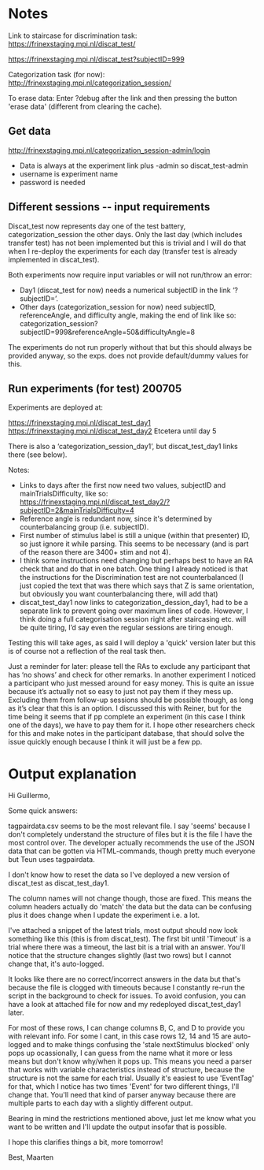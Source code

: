 Notes
=====

Link to staircase for discrimination task:
https://frinexstaging.mpi.nl/discat_test/

https://frinexstaging.mpi.nl/discat_test?subjectID=999


Categorization task (for now):
http://frinexstaging.mpi.nl/categorization_session/


To erase data:
Enter ?debug after the link and then pressing the button 'erase data' (different from clearing the cache).


Get data
--------

http://frinexstaging.mpi.nl/categorization_session-admin/login
- Data is always at the experiment link plus -admin so discat_test-admin
- username is experiment name
- password is needed


Different sessions -- input requirements
--------------------------------------

Discat_test now represents day one of the test battery, categorization_session the other days. Only the last day (which includes transfer test) has not been implemented but this is trivial and I will do that when I re-deploy the experiments for each day (transfer test is already implemented in discat_test).

Both experiments now require input variables or will not run/throw an error: 
- Day1 (discat_test for now) needs a numerical subjectID in the link ‘?subjectID=’.
- Other days (categorization_session for now) need subjectID, referenceAngle, and difficulty angle, making the end of link like so: categorization_session?subjectID=999&referenceAngle=50&difficultyAngle=8

The experiments do not run properly without that but this should always be provided anyway, so the exps. does not provide default/dummy values for this.


Run experiments (for test) 200705
---------------------------------

Experiments are deployed at:

https://frinexstaging.mpi.nl/discat_test_day1
https://frinexstaging.mpi.nl/discat_test_day2
Etcetera until day 5

There is also a ‘categorization_session_day1’, but discat_test_day1 links there (see below).

Notes:

- Links to days after the first now need two values, subjectID and mainTrialsDifficulty, like so: https://frinexstaging.mpi.nl/discat_test_day2/?subjectID=2&mainTrialsDifficulty=4
- Reference angle is redundant now, since it's determined by counterbalancing group (i.e. subjectID).
- First number of stimulus label is still a unique (within that presenter) ID, so just ignore it while parsing. This seems to be necessary (and is part of the reason there are 3400+ stim and not 4).
- I think some instructions need changing but perhaps best to have an RA check that and do that in one batch. One thing I already noticed is that the instructions for the Discrimination test are not counterbalanced (I just copied the text that was there which says that Z is same orientation, but obviously you want counterbalancing there, will add that)
- discat_test_day1 now links to categorization_dession_day1, had to be a separate link to prevent going over maximum lines of code. However, I think doing a full categorisation session right after staircasing etc. will be quite tiring, I’d say even the regular sessions are tiring enough.

Testing this will take ages, as said I will deploy a 'quick' version later but this is of course not a reflection of the real task then.

Just a reminder for later: please tell the RAs to exclude any participant that has ‘no shows’ and check for other remarks. In another experiment I noticed a participant who just messed around for easy money. This is quite an issue because it’s actually not so easy to just not pay them if they mess up. Excluding them from follow-up sessions should be possible though, as long as it’s clear that this is an option. I discussed this with Reiner, but for the time being it seems that if pp complete an experiment (in this case I think one of the days), we have to pay them for it. I hope other researchers check for this and make notes in the participant database, that should solve the issue quickly enough because I think it will just be a few pp.



Output explanation
==================

Hi Guillermo,

Some quick answers:

tagpairdata.csv seems to be the most relevant file. I say 'seems' because I don't completely understand the structure of files but it is the file I have the most control over. The developer actually recommends the use of the JSON data that can be gotten via HTML-commands, though pretty much everyone but Teun uses tagpairdata.

I don't know how to reset the data so I've deployed a new version of discat_test as discat_test_day1. 

The column names will not change though, those are fixed. This means the column headers actually do 'match' the data but the data can be confusing plus it does change when I update the experiment i.e. a lot. 

I've attached a snippet of the latest trials, most output should now look something like this (this is from discat_test). The first bit until 'Timeout' is a trial where there was a timeout, the last bit is a trial with an answer. You'll notice that the structure changes slightly (last two rows) but I cannot change that, it's auto-logged. 

It looks like there are no correct/incorrect answers in the data but that's because the file is clogged with timeouts because I constantly re-run the script in the background to check for issues. To avoid confusion, you can have a look at attached file for now and my redeployed discat_test_day1 later.

For most of these rows, I can change columns B, C, and D to provide you with relevant info. For some I cant, in this case rows 12, 14 and 15 are auto-logged and to make things confusing the 'stale nextStimulus blocked' only pops up ocassionally, I can guess from the name what it more or less means but don't know why/when it pops up. This means you need a parser that works with variable characteristics instead of structure, because the structure is not the same for each trial. Usually it's easiest to use 'EventTag' for that, which I notice has two times 'Event' for two different things, I'll change that. You'll need that kind of parser anyway because there are multiple parts to each day with a slightly different output. 

Bearing in mind the restrictions mentioned above, just let me know what you want to be written and I'll update the output insofar that is possible. 

I hope this clarifies things a bit, more tomorrow!

Best,
Maarten
